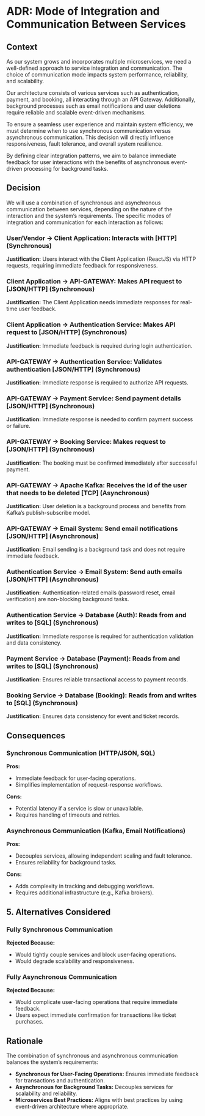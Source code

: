 # ADR: Mode of Integration and Communication Between Services

## Context

As our system grows and incorporates multiple microservices, we need a well-defined approach to service integration and communication. The choice of communication mode impacts system performance, reliability, and scalability.

Our architecture consists of various services such as authentication, payment, and booking, all interacting through an API Gateway. Additionally, background processes such as email notifications and user deletions require reliable and scalable event-driven mechanisms.

To ensure a seamless user experience and maintain system efficiency, we must determine when to use synchronous communication versus asynchronous communication. This decision will directly influence responsiveness, fault tolerance, and overall system resilience.

By defining clear integration patterns, we aim to balance immediate feedback for user interactions with the benefits of asynchronous event-driven processing for background tasks.

## Decision

We will use a combination of synchronous and asynchronous communication between services, depending on the nature of the interaction and the system’s requirements. The specific modes of integration and communication for each interaction as follows:

### User/Vendor → Client Application: Interacts with **[HTTP] (Synchronous)**

**Justification:** Users interact with the Client Application (ReactJS) via HTTP requests, requiring immediate feedback for responsiveness.

### Client Application → API-GATEWAY: Makes API request to **[JSON/HTTP] (Synchronous)**

**Justification:** The Client Application needs immediate responses for real-time user feedback.

### Client Application → Authentication Service: Makes API request to **[JSON/HTTP] (Synchronous)**

**Justification:** Immediate feedback is required during login authentication.

### API-GATEWAY → Authentication Service: Validates authentication **[JSON/HTTP] (Synchronous)**

**Justification:** Immediate response is required to authorize API requests.

### API-GATEWAY → Payment Service: Send payment details **[JSON/HTTP] (Synchronous)**

**Justification:** Immediate response is needed to confirm payment success or failure.

### API-GATEWAY → Booking Service: Makes request to **[JSON/HTTP] (Synchronous)**

**Justification:** The booking must be confirmed immediately after successful payment.

### API-GATEWAY → Apache Kafka: Receives the id of the user that needs to be deleted **[TCP] (Asynchronous)**

**Justification:** User deletion is a background process and benefits from Kafka’s publish-subscribe model.

### API-GATEWAY → Email System: Send email notifications **[JSON/HTTP] (Asynchronous)**

**Justification:** Email sending is a background task and does not require immediate feedback.

### Authentication Service → Email System: Send auth emails **[JSON/HTTP] (Asynchronous)**

**Justification:** Authentication-related emails (password reset, email verification) are non-blocking background tasks.

### Authentication Service → Database (Auth): Reads from and writes to **[SQL] (Synchronous)**

**Justification:** Immediate response is required for authentication validation and data consistency.

### Payment Service → Database (Payment): Reads from and writes to **[SQL] (Synchronous)**

**Justification:** Ensures reliable transactional access to payment records.

### Booking Service → Database (Booking): Reads from and writes to **[SQL] (Synchronous)**

**Justification:** Ensures data consistency for event and ticket records.

## Consequences

### Synchronous Communication (HTTP/JSON, SQL)

**Pros:**

- Immediate feedback for user-facing operations.
- Simplifies implementation of request-response workflows.

**Cons:**

- Potential latency if a service is slow or unavailable.
- Requires handling of timeouts and retries.

### Asynchronous Communication (Kafka, Email Notifications)

**Pros:**

- Decouples services, allowing independent scaling and fault tolerance.
- Ensures reliability for background tasks.

**Cons:**

- Adds complexity in tracking and debugging workflows.
- Requires additional infrastructure (e.g., Kafka brokers).

## 5. Alternatives Considered

### Fully Synchronous Communication

**Rejected Because:**

- Would tightly couple services and block user-facing operations.
- Would degrade scalability and responsiveness.

### Fully Asynchronous Communication

**Rejected Because:**

- Would complicate user-facing operations that require immediate feedback.
- Users expect immediate confirmation for transactions like ticket purchases.

## Rationale

The combination of synchronous and asynchronous communication balances the system’s requirements:

- **Synchronous for User-Facing Operations:** Ensures immediate feedback for transactions and authentication.
- **Asynchronous for Background Tasks:** Decouples services for scalability and reliability.
- **Microservices Best Practices:** Aligns with best practices by using event-driven architecture where appropriate.
